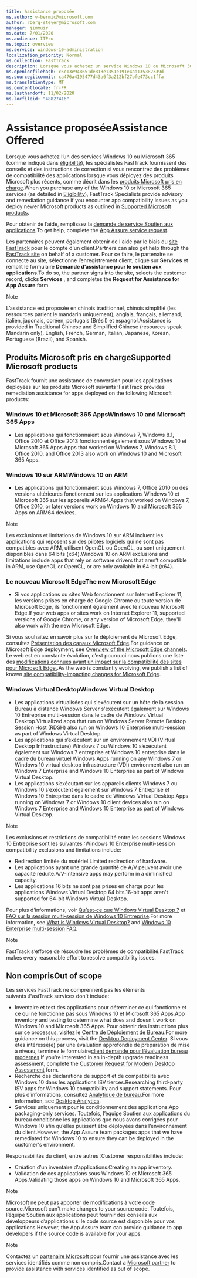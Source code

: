 ```yaml
---
title: Assistance proposée
ms.author: v-bermic@microsoft.com
author: rberg-steyer@microsoft.com
manager: jimmuir
ms.date: 7/01/2020
ms.audience: ITPro
ms.topic: overview
ms.service: windows-10-administration
localization_priority: Normal
ms.collection: FastTrack
description: Lorsque vous achetez un service Windows 10 ou Microsoft 365, des spécialistes FastTrack vous fournissent des conseils et des instructions afin de le déployer vers Windows 10 et Microsoft 365 Apps et de rester à jour sans frais supplémentaires (avec un abonnement éligible).
ms.openlocfilehash: c5c13e948651de813e1351e191e4aa135382339d
ms.sourcegitcommit: ca476a4195477d43a6f3a212bf27bfe473cc1ffa
ms.translationtype: MT
ms.contentlocale: fr-FR
ms.lasthandoff: 11/02/2020
ms.locfileid: "48827416"
---
```

# <a name="assistance-offered"></a><span data-ttu-id="1e31e-103">Assistance proposée</span><span class="sxs-lookup"><span data-stu-id="1e31e-103">Assistance Offered</span></span>  

<span data-ttu-id="1e31e-104">Lorsque vous achetez l’un des services Windows 10 ou Microsoft 365 (comme indiqué dans [éligibilité](eligibility.md)), les spécialistes FastTrack fournissent des conseils et des instructions de correction si vous rencontrez des problèmes de compatibilité des applications lorsque vous déployez des produits Microsoft plus récents, comme décrit dans les [produits Microsoft pris en charge](#supported-microsoft-products).</span><span class="sxs-lookup"><span data-stu-id="1e31e-104">When you purchase any of the Windows 10 or Microsoft 365 services (as detailed in [Eligibility](eligibility.md)), FastTrack Specialists provide advisory and remediation guidance if you encounter app compatibility issues as you deploy newer Microsoft products as outlined in [Supported Microsoft products](#supported-microsoft-products).</span></span>

<span data-ttu-id="1e31e-105">Pour obtenir de l’aide, remplissez la [demande de service Soutien aux applications](https://go.microsoft.com/fwlink/?linkid=2022721).</span><span class="sxs-lookup"><span data-stu-id="1e31e-105">To get help, complete the [App Assure service request](https://go.microsoft.com/fwlink/?linkid=2022721).</span></span>

<span data-ttu-id="1e31e-106">Les partenaires peuvent également obtenir de l'aide par le biais du [site FastTrack](https://go.microsoft.com/fwlink/?linkid=780698) pour le compte d'un client.</span><span class="sxs-lookup"><span data-stu-id="1e31e-106">Partners can also get help through the [FastTrack site](https://go.microsoft.com/fwlink/?linkid=780698) on behalf of a customer.</span></span> <span data-ttu-id="1e31e-107">Pour ce faire, le partenaire se connecte au site, sélectionne l’enregistrement client, clique sur **Services** et remplit le formulaire **Demande d’assistance pour le soutien aux applications**.</span><span class="sxs-lookup"><span data-stu-id="1e31e-107">To do so, the partner signs into the site, selects the customer record, clicks **Services** , and completes the **Request for Assistance for App Assure** form.</span></span>

> [!NOTE]
> <span data-ttu-id="1e31e-108">L’assistance est proposée en chinois traditionnel, chinois simplifié (les ressources parlent le mandarin uniquement), anglais, français, allemand, italien, japonais, coréen, portugais (Brésil) et espagnol.</span><span class="sxs-lookup"><span data-stu-id="1e31e-108">Assistance is provided in Traditional Chinese and Simplified Chinese (resources speak Mandarin only), English, French, German, Italian, Japanese, Korean, Portuguese (Brazil), and Spanish.</span></span> 

## <a name="supported-microsoft-products"></a><span data-ttu-id="1e31e-109">Produits Microsoft pris en charge</span><span class="sxs-lookup"><span data-stu-id="1e31e-109">Supported Microsoft products</span></span>

<span data-ttu-id="1e31e-110">FastTrack fournit une assistance de conversion pour les applications déployées sur les produits Microsoft suivants :</span><span class="sxs-lookup"><span data-stu-id="1e31e-110">FastTrack provides remediation assistance for apps deployed on the following Microsoft products:</span></span>

### <a name="windows-10-and-microsoft-365-apps"></a><span data-ttu-id="1e31e-111">Windows 10 et Microsoft 365 Apps</span><span class="sxs-lookup"><span data-stu-id="1e31e-111">Windows 10 and Microsoft 365 Apps</span></span>

- <span data-ttu-id="1e31e-112">Les applications qui fonctionnaient sous Windows 7, Windows 8.1, Office 2010 et Office 2013 fonctionnent également sous Windows 10 et Microsoft 365 Apps.</span><span class="sxs-lookup"><span data-stu-id="1e31e-112">Apps that worked on Windows 7, Windows 8.1, Office 2010, and Office 2013 also work on Windows 10 and Microsoft 365 Apps.</span></span>

### <a name="windows-10-on-arm"></a><span data-ttu-id="1e31e-113">Windows 10 sur ARM</span><span class="sxs-lookup"><span data-stu-id="1e31e-113">Windows 10 on ARM</span></span>

- <span data-ttu-id="1e31e-114">Les applications qui fonctionnaient sous Windows 7, Office 2010 ou des versions ultérieures fonctionnent sur les applications Windows 10 et Microsoft 365 sur les appareils ARM64.</span><span class="sxs-lookup"><span data-stu-id="1e31e-114">Apps that worked on Windows 7, Office 2010, or later versions  work on Windows 10 and Microsoft 365 Apps on ARM64 devices.</span></span>

> [!NOTE]
> <span data-ttu-id="1e31e-115">Les exclusions et limitations de Windows 10 sur ARM incluent les applications qui reposent sur des pilotes logiciels qui ne sont pas compatibles avec ARM, utilisent OpenGL ou OpenCL, ou sont uniquement disponibles dans 64 bits (x64).</span><span class="sxs-lookup"><span data-stu-id="1e31e-115">Windows 10 on ARM exclusions and limitations include apps that rely on software drivers that aren’t compatible in ARM, use OpenGL or OpenCL, or are only available in 64-bit (x64).</span></span>

### <a name="the-new-microsoft-edge"></a><span data-ttu-id="1e31e-116">Le nouveau Microsoft Edge</span><span class="sxs-lookup"><span data-stu-id="1e31e-116">The new Microsoft Edge</span></span>

- <span data-ttu-id="1e31e-117">Si vos applications ou sites Web fonctionnent sur Internet Explorer 11, les versions prises en charge de Google Chrome ou toute version de Microsoft Edge, ils fonctionnent également avec le nouveau Microsoft Edge.</span><span class="sxs-lookup"><span data-stu-id="1e31e-117">If your web apps or sites work on Internet Explorer 11, supported versions of Google Chrome, or any version of Microsoft Edge, they'll also work with the new Microsoft Edge.</span></span>

<span data-ttu-id="1e31e-118">Si vous souhaitez en savoir plus sur le déploiement de Microsoft Edge, consultez [Présentation des canaux Microsoft Edge](https://docs.microsoft.com/DeployEdge/microsoft-edge-channels).</span><span class="sxs-lookup"><span data-stu-id="1e31e-118">For guidance on Microsoft Edge deployment, see [Overview of the Microsoft Edge channels](https://docs.microsoft.com/DeployEdge/microsoft-edge-channels).</span></span> <span data-ttu-id="1e31e-119">Le web est en constante évolution, c’est pourquoi nous publions une liste des [ modifications connues ayant un impact sur la compatibilité des sites pour Microsoft Edge.](https://docs.microsoft.com/microsoft-edge/web-platform/site-impacting-changes).</span><span class="sxs-lookup"><span data-stu-id="1e31e-119">As the web is constantly evolving, we publish a list of known [site compatibility-impacting changes for Microsoft Edge](https://docs.microsoft.com/microsoft-edge/web-platform/site-impacting-changes).</span></span>

### <a name="windows-virtual-desktop"></a><span data-ttu-id="1e31e-120">Windows Virtual Desktop</span><span class="sxs-lookup"><span data-stu-id="1e31e-120">Windows Virtual Desktop</span></span>

- <span data-ttu-id="1e31e-121">Les applications virtualisées qui s'exécutent sur un hôte de la session Bureau à distance Windows Server s'exécutent également sur Windows 10 Entreprise multi-session dans le cadre de Windows Virtual Desktop.</span><span class="sxs-lookup"><span data-stu-id="1e31e-121">Virtualized apps that run on Windows Server Remote Desktop Session Host (RDSH) also run on Windows 10 Enterprise multi-session as part of Windows Virtual Desktop.</span></span>
- <span data-ttu-id="1e31e-122">Les applications qui s’exécutent sur un environnement VDI (Virtual Desktop Infrastructure) Windows 7 ou Windows 10 s’exécutent également sur Windows 7 entreprise et Windows 10 entreprise dans le cadre du bureau virtuel Windows.</span><span class="sxs-lookup"><span data-stu-id="1e31e-122">Apps running on any Windows 7 or Windows 10 virtual desktop infrastructure (VDI) environment also run on Windows 7 Enterprise and Windows 10 Enterprise as part of Windows Virtual Desktop.</span></span>
- <span data-ttu-id="1e31e-123">Les applications s’exécutant sur les appareils clients Windows 7 ou Windows 10 s’exécutent également sur Windows 7 Entreprise et Windows 10 Entreprise dans le cadre de Windows Virtual Desktop.</span><span class="sxs-lookup"><span data-stu-id="1e31e-123">Apps running on Windows 7 or Windows 10 client devices also run on Windows 7 Enterprise and Windows 10 Enterprise as part of Windows Virtual Desktop.</span></span>

> [!NOTE]
> <span data-ttu-id="1e31e-124">Les exclusions et restrictions de compatibilité entre les sessions Windows 10 Entreprise sont les suivantes :</span><span class="sxs-lookup"><span data-stu-id="1e31e-124">Windows 10 Enterprise multi-session compatibility exclusions and limitations include:</span></span> 
> - <span data-ttu-id="1e31e-125">Redirection limitée du matériel.</span><span class="sxs-lookup"><span data-stu-id="1e31e-125">Limited redirection of hardware.</span></span>
> - <span data-ttu-id="1e31e-126">Les applications ayant une grande quantité de A/V peuvent avoir une capacité réduite.</span><span class="sxs-lookup"><span data-stu-id="1e31e-126">A/V-intensive apps may perform in a diminished capacity.</span></span>
> - <span data-ttu-id="1e31e-127">Les applications 16 bits ne sont pas prises en charge pour les applications Windows Virtual Desktop 64 bits.</span><span class="sxs-lookup"><span data-stu-id="1e31e-127">16-bit apps aren't supported for 64-bit Windows Virtual Desktop.</span></span>

<span data-ttu-id="1e31e-128">Pour plus d’informations, voir [Qu’est-ce que Windows Virtual Desktop ?](https://docs.microsoft.com/azure/virtual-desktop/overview) et [FAQ sur la session multi-session de Windows 10 Entreprise](https://docs.microsoft.com/azure/virtual-desktop/windows-10-multisession-faq).</span><span class="sxs-lookup"><span data-stu-id="1e31e-128">For more information, see [What is Windows Virtual Desktop?](https://docs.microsoft.com/azure/virtual-desktop/overview) and [Windows 10 Enterprise multi-session FAQ](https://docs.microsoft.com/azure/virtual-desktop/windows-10-multisession-faq).</span></span>

> [!NOTE]
> <span data-ttu-id="1e31e-129">FastTrack s’efforce de résoudre les problèmes de compatibilité.</span><span class="sxs-lookup"><span data-stu-id="1e31e-129">FastTrack makes every reasonable effort to resolve compatibility issues.</span></span> 

## <a name="out-of-scope"></a><span data-ttu-id="1e31e-130">Non compris</span><span class="sxs-lookup"><span data-stu-id="1e31e-130">Out of scope</span></span>

<span data-ttu-id="1e31e-131">Les services FastTrack ne comprennent pas les éléments suivants :</span><span class="sxs-lookup"><span data-stu-id="1e31e-131">FastTrack services don't include:</span></span>
- <span data-ttu-id="1e31e-132">Inventaire et test des applications pour déterminer ce qui fonctionne et ce qui ne fonctionne pas sous Windows 10 et Microsoft 365 Apps.</span><span class="sxs-lookup"><span data-stu-id="1e31e-132">App inventory and testing to determine what does and doesn't work on Windows 10 and Microsoft 365 Apps.</span></span> <span data-ttu-id="1e31e-133">Pour obtenir des instructions plus sur ce processus, visitez le [Centre de Déploiement de Bureau](https://go.microsoft.com/fwlink/?linkid=2080140).</span><span class="sxs-lookup"><span data-stu-id="1e31e-133">For more guidance on this process, visit the [Desktop Deployment Center](https://go.microsoft.com/fwlink/?linkid=2080140).</span></span> <span data-ttu-id="1e31e-134">Si vous êtes intéressé(e) par une évaluation approfondie de préparation de mise à niveau, terminez le formulaire[client demande pour l’évaluation bureau modernes](https://go.microsoft.com/fwlink/?linkid=2053818).</span><span class="sxs-lookup"><span data-stu-id="1e31e-134">If you're interested in an in-depth upgrade readiness assessment, complete the [Customer Request for Modern Desktop Assessment](https://go.microsoft.com/fwlink/?linkid=2053818) form.</span></span>
- <span data-ttu-id="1e31e-135">Recherche des déclarations de support et de compatibilité avec Windows 10 dans les applications ISV tierces.</span><span class="sxs-lookup"><span data-stu-id="1e31e-135">Researching third-party ISV apps for Windows 10 compatibility and support statements.</span></span> <span data-ttu-id="1e31e-136">Pour plus d’informations, consultez [Analytique de bureau](https://docs.microsoft.com/sccm/desktop-analytics/overview).</span><span class="sxs-lookup"><span data-stu-id="1e31e-136">For more information, see [Desktop Analytics](https://docs.microsoft.com/sccm/desktop-analytics/overview).</span></span>
- <span data-ttu-id="1e31e-137">Services uniquement pour le conditionnement des applications.</span><span class="sxs-lookup"><span data-stu-id="1e31e-137">App packaging-only services.</span></span> <span data-ttu-id="1e31e-138">Toutefois, l’équipe Soutien aux applications du bureau conditionne les applications que nous avons corrigées pour Windows 10 afin qu’elles puissent être déployées dans l’environnement du client.</span><span class="sxs-lookup"><span data-stu-id="1e31e-138">However, the App Assure team packages apps that we have remediated for Windows 10 to ensure they can be deployed in the customer's environment.</span></span>

<span data-ttu-id="1e31e-139">Responsabilités du client, entre autres :</span><span class="sxs-lookup"><span data-stu-id="1e31e-139">Customer responsibilities include:</span></span>
- <span data-ttu-id="1e31e-140">Création d’un inventaire d’applications.</span><span class="sxs-lookup"><span data-stu-id="1e31e-140">Creating an app inventory.</span></span>
- <span data-ttu-id="1e31e-141">Validation de ces applications sous Windows 10 et Microsoft 365 Apps.</span><span class="sxs-lookup"><span data-stu-id="1e31e-141">Validating those apps on Windows 10 and Microsoft 365 Apps.</span></span>

> [!NOTE]
> <span data-ttu-id="1e31e-142">Microsoft ne peut pas apporter de modifications à votre code source.</span><span class="sxs-lookup"><span data-stu-id="1e31e-142">Microsoft can't make changes to your source code.</span></span> <span data-ttu-id="1e31e-143">Toutefois, l’équipe Soutien aux applications peut fournir des conseils aux développeurs d’applications si le code source est disponible pour vos applications.</span><span class="sxs-lookup"><span data-stu-id="1e31e-143">However, the App Assure team can provide guidance to app developers if the source code is available for your apps.</span></span>

> [!NOTE]
> <span data-ttu-id="1e31e-144">Contactez un [partenaire Microsoft](https://go.microsoft.com/fwlink/?linkid=2080150) pour fournir une assistance avec les services identifiés comme non compris.</span><span class="sxs-lookup"><span data-stu-id="1e31e-144">Contact a [Microsoft partner](https://go.microsoft.com/fwlink/?linkid=2080150) to provide assistance with services identified as out of scope.</span></span>



